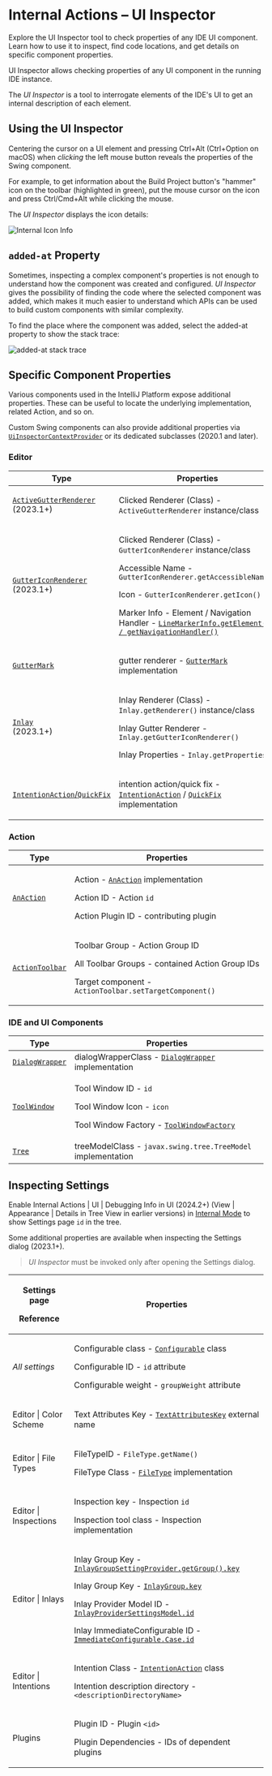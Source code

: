 <!-- Copyright 2000-2025 JetBrains s.r.o. and contributors. Use of this source code is governed by the Apache 2.0 license. -->

# Internal Actions – UI Inspector

<web-summary>
Explore the UI Inspector tool to check properties of any IDE UI component. Learn how to use it to inspect, find code locations, and get details on specific component properties.
</web-summary>

<link-summary>UI Inspector allows checking properties of any UI component in the running IDE instance.</link-summary>

The _UI Inspector_ is a tool to interrogate elements of the IDE's UI to get an internal description of each element.

<include from="internal_actions_intro.md" element-id="enable_internal_mode_tip"></include>

## Using the UI Inspector

Centering the cursor on a UI element and pressing <shortcut>Ctrl+Alt</shortcut> (<shortcut>Ctrl+Option</shortcut> on macOS) when _clicking_ the left mouse button reveals the properties of the Swing component.

For example, to get information about the <control>Build Project</control> button's "hammer" icon on the toolbar (highlighted in green), put the mouse cursor on the icon and press <shortcut>Ctrl/Cmd+Alt</shortcut> while clicking the mouse.

The _UI Inspector_ displays the icon details:

![Internal Icon Info](internal_ui_inspector_icon_info.png)

## `added-at` Property

Sometimes, inspecting a complex component's properties is not enough to understand how the component was created and configured.
_UI Inspector_ gives the possibility of finding the code where the selected component was added, which makes it much easier to understand which APIs can be used to build custom components with similar complexity.

To find the place where the component was added, select the <control>added-at</control> property to show the stack trace:

![added-at stack trace](internal_ui_inspector_added_at.png)

## Specific Component Properties

Various components used in the IntelliJ Platform expose additional properties.
These can be useful to locate the underlying implementation, related Action, and so on.

Custom Swing components can also provide additional properties via [`UiInspectorContextProvider`](%gh-ic%/platform/platform-api/src/com/intellij/internal/inspector/UiInspectorContextProvider.java) or its dedicated subclasses (2020.1 and later).

### Editor

| Type                                                                                                                                           | Properties                                                                                                                                                                                                                                                                                                                                                                                                                                                    |
|------------------------------------------------------------------------------------------------------------------------------------------------|---------------------------------------------------------------------------------------------------------------------------------------------------------------------------------------------------------------------------------------------------------------------------------------------------------------------------------------------------------------------------------------------------------------------------------------------------------------|
| <p>[`ActiveGutterRenderer`](%gh-ic%/platform/editor-ui-api/src/com/intellij/openapi/editor/markup/ActiveGutterRenderer.java)<br/>(2023.1+)</p> | <p><control>Clicked Renderer (Class)</control> - `ActiveGutterRenderer` instance/class</p>                                                                                                                                                                                                                                                                                                                                                                    |
| <p>[`GutterIconRenderer`](%gh-ic%/platform/editor-ui-api/src/com/intellij/openapi/editor/markup/GutterIconRenderer.java)<br/>(2023.1+)</p>     | <p><control>Clicked Renderer (Class)</control> - `GutterIconRenderer` instance/class</p><p><control>Accessible Name</control> - `GutterIconRenderer.getAccessibleName()`</p><p><control>Icon</control> - `GutterIconRenderer.getIcon()`</p><p><control>Marker Info - Element / Navigation Handler</control> - [`LineMarkerInfo.getElement() / getNavigationHandler()`](%gh-ic%/platform/lang-api/src/com/intellij/codeInsight/daemon/LineMarkerInfo.java)</p> |
| [`GutterMark`](%gh-ic%/platform/editor-ui-api/src/com/intellij/codeInsight/daemon/GutterMark.java)                                             | <p><control>gutter renderer</control> - [`GutterMark`](%gh-ic%/platform/editor-ui-api/src/com/intellij/codeInsight/daemon/GutterMark.java) implementation</p>                                                                                                                                                                                                                                                                                                 |
| <p>[`Inlay`](inlay_hints.md)<br/>(2023.1+)</p>                                                                                                 | <p><control>Inlay Renderer (Class)</control> - `Inlay.getRenderer()` instance/class</p><p><control>Inlay Gutter Renderer</control> - `Inlay.getGutterIconRenderer()`</p><p><control>Inlay Properties</control> - `Inlay.getProperties()`</p>                                                                                                                                                                                                                  |
| [`IntentionAction`/`QuickFix`](code_inspections_and_intentions.md)                                                                             | <p><control>intention action</control>/<control>quick fix</control> - [`IntentionAction`](%gh-ic%/platform/analysis-api/src/com/intellij/codeInsight/intention/IntentionAction.java) / [`QuickFix`](%gh-ic%/platform/analysis-api/src/com/intellij/codeInspection/QuickFix.java) implementation</p>                                                                                                                                                           |

### Action

| Type                                | Properties                                                                                                                                                                                                                                                          |
|-------------------------------------|---------------------------------------------------------------------------------------------------------------------------------------------------------------------------------------------------------------------------------------------------------------------|
| [`AnAction`](action_system.md)      | <p><control>Action</control> - [`AnAction`](%gh-ic%/platform/editor-ui-api/src/com/intellij/openapi/actionSystem/AnAction.java) implementation</p><p><control>Action ID</control> - Action `id`</p><p><control>Action Plugin ID</control> - contributing plugin</p> |
| [`ActionToolbar`](action_system.md) | <p><control>Toolbar Group</control> - Action Group ID</p><p><control>All Toolbar Groups</control> - contained Action Group IDs</p><p><control>Target component</control> - `ActionToolbar.setTargetComponent()`</p>                                                 |

### IDE and UI Components

| Type                                 | Properties                                                                                                                                                                                                                                              |
|--------------------------------------|---------------------------------------------------------------------------------------------------------------------------------------------------------------------------------------------------------------------------------------------------------|
| [`DialogWrapper`](dialog_wrapper.md) | <control>dialogWrapperClass</control> - [`DialogWrapper`](%gh-ic%/platform/platform-api/src/com/intellij/openapi/ui/DialogWrapper.java) implementation                                                                                                  |
| [`ToolWindow`](tool_windows.md)      | <p><control>Tool Window ID</control> - `id`</p><p><control>Tool Window Icon</control> - `icon`</p><p><control>Tool Window Factory</control> - [`ToolWindowFactory`](%gh-ic%/platform/platform-api/src/com/intellij/openapi/wm/ToolWindowFactory.kt)</p> |
| [`Tree`](lists_and_trees.md)         | <control>treeModelClass</control> - `javax.swing.tree.TreeModel` implementation                                                                                                                                                                         |

## Inspecting Settings

Enable <ui-path>Internal Actions | UI | Debugging Info in UI</ui-path> (2024.2+)
(<ui-path>View | Appearance | Details in Tree View</ui-path> in earlier versions)
in [Internal Mode](enabling_internal.md) to show Settings page `id` in the tree.

Some additional properties are available when inspecting the <control>Settings</control> dialog (2023.1+).

> _UI Inspector_ must be invoked only after opening the <control>Settings</control> dialog.

| <p>Settings page</p><p>Reference</p>                                                                                             | Properties                                                                                                                                                                                                                                                                                                                                                                                                                                                                                                                                                                                                                                                                                                               |
|----------------------------------------------------------------------------------------------------------------------------------|--------------------------------------------------------------------------------------------------------------------------------------------------------------------------------------------------------------------------------------------------------------------------------------------------------------------------------------------------------------------------------------------------------------------------------------------------------------------------------------------------------------------------------------------------------------------------------------------------------------------------------------------------------------------------------------------------------------------------|
| <p>_All settings_</p><p>[](settings_guide.md)</p>                                                                                | <p><control>Configurable class</control> - [`Configurable`](%gh-ic%/platform/ide-core/src/com/intellij/openapi/options/Configurable.java) class</p><p><control>Configurable ID</control> - `id` attribute</p><p><control>Configurable weight</control> - `groupWeight` attribute</p>                                                                                                                                                                                                                                                                                                                                                                                                                                     |
| <p><ui-path>Editor &#124; Color Scheme</ui-path></p><p>[](syntax_highlighting_and_error_highlighting.md#text-attributes-key)</p> | <p><control>Text Attributes Key</control> - [`TextAttributesKey`](%gh-ic%/platform/core-api/src/com/intellij/openapi/editor/colors/TextAttributesKey.java) external name</p>                                                                                                                                                                                                                                                                                                                                                                                                                                                                                                                                             |
| <p><ui-path>Editor &#124; File Types</ui-path></p><p>[](registering_file_type.md)</p>                                            | <p><control>FileTypeID</control> - `FileType.getName()`</p><p><control>FileType Class</control> - [`FileType`](%gh-ic%/platform/core-api/src/com/intellij/openapi/fileTypes/FileType.java) implementation</p>                                                                                                                                                                                                                                                                                                                                                                                                                                                                                                            |
| <p><ui-path>Editor &#124; Inspections</ui-path></p><p>[](code_inspections.md)</p>                                                | <p><control>Inspection key</control> - Inspection `id`</p><p><control>Inspection tool class</control> - Inspection implementation</p>                                                                                                                                                                                                                                                                                                                                                                                                                                                                                                                                                                                    |
| <p><ui-path>Editor &#124; Inlays</ui-path></p><p>[](inlay_hints.md)</p>                                                          | <p><control>Inlay Group Key</control> - [`InlayGroupSettingProvider.getGroup().key`](%gh-ic%/platform/lang-api/src/com/intellij/codeInsight/hints/settings/InlayGroupSettingProvider.kt)</p><p><control>Inlay Group Key</control> - [`InlayGroup.key`](%gh-ic%/platform/lang-api/src/com/intellij/codeInsight/hints/InlayHintsProvider.kt)</p><p><control>Inlay Provider Model ID</control> - [`InlayProviderSettingsModel.id`](%gh-ic%/platform/lang-api/src/com/intellij/codeInsight/hints/settings/InlayProviderSettingsModel.kt)</p><p><control>Inlay ImmediateConfigurable ID</control> - [`ImmediateConfigurable.Case.id`](%gh-ic%/platform/lang-api/src/com/intellij/codeInsight/hints/InlayHintsProvider.kt)</p> |
| <p><ui-path>Editor &#124; Intentions</ui-path></p><p>[](code_intentions.md)</p>                                                  | <p><control>Intention Class</control> - [`IntentionAction`](%gh-ic%/platform/analysis-api/src/com/intellij/codeInsight/intention/IntentionAction.java) class</p><p><control>Intention description directory</control> - `<descriptionDirectoryName>`</p>                                                                                                                                                                                                                                                                                                                                                                                                                                                                 |
| <p><ui-path>Plugins</ui-path></p><p>[](plugin_configuration_file.md)</p>                                                         | <p><control>Plugin ID</control> - Plugin `<id>`</p><p><control>Plugin Dependencies</control> - IDs of dependent plugins</p>                                                                                                                                                                                                                                                                                                                                                                                                                                                                                                                                                                                              |
